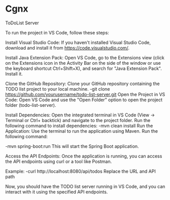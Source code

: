 # Cgnx
ToDoList Server

To run the project in VS Code, follow these steps:

Install Visual Studio Code:
If you haven't installed Visual Studio Code, download and install it from https://code.visualstudio.com/.

Install Java Extension Pack:
Open VS Code, go to the Extensions view (click on the Extensions icon in the Activity Bar on the side of the window or use the keyboard shortcut Ctrl+Shift+X), and search for "Java Extension Pack". Install it.

Clone the GitHub Repository:
Clone your GitHub repository containing the TODO list project to your local machine.
-git clone https://github.com/yourusername/todo-list-server.git
Open the Project in VS Code:
Open VS Code and use the "Open Folder" option to open the project folder (todo-list-server).

Install Dependencies:
Open the integrated terminal in VS Code (View -> Terminal or Ctrl+ backtick) and navigate to the project folder. Run the following command to install dependencies:
-mvn clean install
Run the Application:
Use the terminal to run the application using Maven. Run the following command:

-mvn spring-boot:run
This will start the Spring Boot application.

Access the API Endpoints:
Once the application is running, you can access the API endpoints using curl or a tool like Postman.

Example:
-curl http://localhost:8080/api/todos
Replace the URL and API path 

Now, you should have the TODO list server running in VS Code, and you can interact with it using the specified API endpoints.





